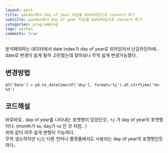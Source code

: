 ```yaml
---
layout: post
title: pandas에서 day of year 타입을 date타입으로 convert 하기
subtitle: pandas에서 day of year 타입을 date타입으로 convert 하기
categories: programming
tags: python
comments: true
---
```


분석해야하는 데이터에서 date index가 day of year로 되어있어서 난감하던차에.. date로 변경이 쉽게 될까 고민했는데 찾아보니 무척 쉽게 변경가능했다. 

## 변경방법
```
df['Date'] = pd.to_datetime(df['doy'], format='%j').dt.strftime('%m-%d')
```

## 코드해설
바로바로.. day of year를 나타내는 포맷형이 있었던것.. `%j` 가 day of year의 포맷형이다. (month가 `%m`, day가 `%d` 인 것 처럼.. )  
위와 같이 아주 쉽게 변형이 가능하다.  
무척 생소하지만 `%j`는 다른 언어나 플랫폼에서도 사용되는 day of year의 포맷형인듯하다..  